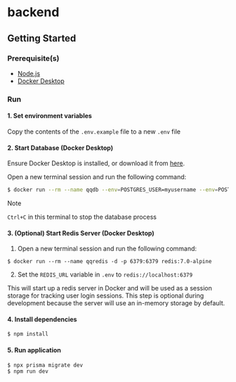 # backend

## Getting Started

### Prerequisite(s)

- [Node.js](https://nodejs.org/)
- [Docker Desktop](https://www.docker.com/products/docker-desktop/)

### Run

#### 1. Set environment variables

Copy the contents of the `.env.example` file to a new `.env` file

#### 2. Start Database (Docker Desktop)

Ensure Docker Desktop is installed, or download it from [here](https://www.docker.com/products/docker-desktop/).

Open a new terminal session and run the following command:

```sh
$ docker run --rm --name qqdb --env=POSTGRES_USER=myusername --env=POSTGRES_PASSWORD=mypassword --env=POSTGRES_DB=mydb -p 5432:5432 postgres:15-alpine
```

> [!NOTE]
>
> `Ctrl+C` in this terminal to stop the database process

#### 3. (Optional) Start Redis Server (Docker Desktop)

1. Open a new terminal session and run the following command:

```
$ docker run --rm --name qqredis -d -p 6379:6379 redis:7.0-alpine
```

2. Set the `REDIS_URL` variable in `.env` to `redis://localhost:6379`


This will start up a redis server in Docker and will be used as a session storage for tracking user login sessions.
This step is optional during development because the server will use an in-memory storage by default.

#### 4. Install dependencies

```sh
$ npm install
```

#### 5. Run application

```sh
$ npx prisma migrate dev
$ npm run dev
```
